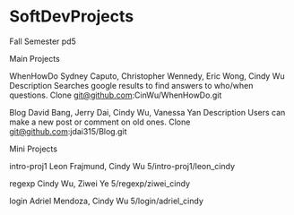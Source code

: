 SoftDevProjects
===============
Fall Semester
pd5

Main Projects
  
  WhenHowDo
  Sydney Caputo, Christopher Wennedy, Eric Wong, Cindy Wu
  Description
  Searches google results to find answers to who/when questions.
  Clone
  git@github.com:CinWu/WhenHowDo.git
  
  Blog
  David Bang, Jerry Dai, Cindy Wu, Vanessa Yan
  Description
  Users can make a new post or comment on old ones.
  Clone
  git@github.com:jdai315/Blog.git
  
Mini Projects
  
  intro-proj1
    Leon Frajmund, Cindy Wu
    5/intro-proj1/leon_cindy
  
  regexp
    Cindy Wu, Ziwei Ye
    5/regexp/ziwei_cindy
    
  login
    Adriel Mendoza, Cindy Wu
    5/login/adriel_cindy
